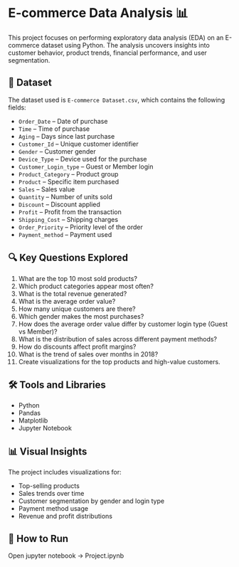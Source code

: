 # E-commerce Data Analysis 📊

This project focuses on performing exploratory data analysis (EDA) on an E-commerce dataset using Python. The analysis uncovers insights into customer behavior, product trends, financial performance, and user segmentation.

## 📁 Dataset

The dataset used is `E-commerce Dataset.csv`, which contains the following fields:

- `Order_Date` – Date of purchase
- `Time` – Time of purchase
- `Aging` – Days since last purchase
- `Customer_Id` – Unique customer identifier
- `Gender` – Customer gender
- `Device_Type` – Device used for the purchase
- `Customer_Login_type` – Guest or Member login
- `Product_Category` – Product group
- `Product` – Specific item purchased
- `Sales` – Sales value
- `Quantity` – Number of units sold
- `Discount` – Discount applied
- `Profit` – Profit from the transaction
- `Shipping_Cost` – Shipping charges
- `Order_Priority` – Priority level of the order
- `Payment_method` – Payment used

## 🔍 Key Questions Explored

1. What are the top 10 most sold products?
2. Which product categories appear most often?
3. What is the total revenue generated?
4. What is the average order value?
5. How many unique customers are there?
6. Which gender makes the most purchases?
7. How does the average order value differ by customer login type (Guest vs Member)?
8. What is the distribution of sales across different payment methods?
9. How do discounts affect profit margins?
10. What is the trend of sales over months in 2018?
11. Create visualizations for the top products and high-value customers.

## 🛠️ Tools and Libraries

- Python
- Pandas
- Matplotlib
- Jupyter Notebook

## 📊 Visual Insights

The project includes visualizations for:
- Top-selling products
- Sales trends over time
- Customer segmentation by gender and login type
- Payment method usage
- Revenue and profit distributions

## 🚀 How to Run

Open jupyter notebook -> Project.ipynb

